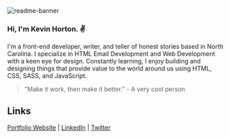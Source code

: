 ![readme-banner](https://user-images.githubusercontent.com/117312773/219256552-b4a4b3c3-e61c-4d39-a506-a589669776dc.gif)

### Hi, I'm Kevin Horton. :v:

I'm a front-end developer, writer, and teller of honest stories based in North Carolina. I specialize in HTML Email Development and Web Development with a keen eye for design. Constantly learning, I enjoy building and designing things that provide value to the world around us using HTML, CSS, SASS, and JavaScript.

> "Make it work, then make it better." - A very cool person

## Links
<p>
  <a href="https://kevinhorton.dev" alt="Link to my portfolio website" target="_blank">Portfolio Website</a> |
  <a href="https://www.linkedin.com/in/kevnhortn/" alt="Link to my LinkedIn profile" target="_blank">LinkedIn</a> |
  <a href="https://twitter.com/kevinhortn/" alt="Link to my Twitter profile" target="_blank">Twitter</a>
</p>
